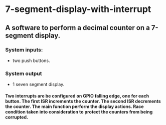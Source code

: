 # 7-segment-display-with-interrupt
## A software to perform a decimal counter on a 7-segment display.
### System inputs:
* two push buttons.
### System output
* 1 seven segment display.
#### Two interrupts are be configured on GPIO falling edge, one for each button. The first ISR increments the counter. The second ISR decrements the counter. The main function perform the display actions. Race condition taken into consideration to protect the counters from being corrupted.
